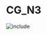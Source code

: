 # CG_N3

![include](https://www.plantuml.com/plantuml/svg/dLLDSzis4BtpLs1q2JsL3arpuh1Cf2ZrUCPEDARQjBcuAnAYjWDWLG1KPQN-xnq0b4ZHZ9pfIT3ks--totV6WhQr50nL8UgIHuK0OzY215QaY7sD66FiXvCWVjW2tlDrycdr5xSqPW-QR2qeAJQWnsnBof8vWfDRD3PTEDcRUNRbNKtOrDOWy00wlc89sn6MJOmqfHtN6akUPMn9kTMeAWyo_XazHI4gI_-TJ4ufHKtETxKgZmbFM4ZBns89Szcndzchjw-QM1uSLo3vPrGb_PDpQr5L9hb-9Xep1HPtVU370U6nn6iyI7h8TVtJl2togSbpDCV28YdGZt--7gNB7yVBrndx6Zr5RUnGeKyo2dNH96CZwPuZ5hhGLLGQrkIw3QaVH41aerwmhWbvICu5Bvn-s6y0VQJTe5Q2rNYuTh57RAb1cJLf2GNGctc3cpZSWzb0oVLCWofWn7B_Rm3m6zUIYyqBa99Vq4yFjRYWVe-Ww8B-3YgkxAK4fX8q5osY6Mf3pDEwQ9HeSGTBaA0sn1As5WIMfMd5RPQnD3Nkju7FLhJtH9dDQD_8bfeA-81xkYVhMXfpt8SrwwrD2Ft2OeP1_e9YGmtYwipydaktVF6WxszkR53V1He8Me68PUVF0Z3fqS8vw3Cb-9fpmzK6TDnXLT_wM4U7jSTgpXFpXKvBz20ThxjrdoFzTJ8tPOnbWiewRNEmpW2jhwsbf44CkfeAo_Kvpjr5WmNGCS8perkKs-VjzRexGBFWsb8igJPyqNMhmzII5P5mjgXiO-hRLt05izeK47V9u83DBWzX5vhsA2ccTlITpWqRtiYj8xoEiRH9EDQzKW97JhX1xTHgNDMeRqgkB9PGyc6S9uLmZFZzZo-ntISbrIl1nym-jiz3ynpqyC4K8C1PvwrrtbhdtsVjjlL_UMXMscrt3AfoataP_Vt8aDWb-2Vrgn84PR_1UG7g5XLtx7qlyE-QjsIxj7gEWEtdsT_BzWJYbaQdYyYNZrj-1Wo7D4ZwPtMXgT8WtRcqOB78meSoUiTLMKln7m00 "include")  